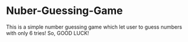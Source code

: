 # Nuber-Guessing-Game

This is a simple number guessing game which let user to guess numbers with only 6 tries!
So, GOOD LUCK!